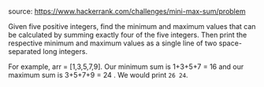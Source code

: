 source: https://www.hackerrank.com/challenges/mini-max-sum/problem

Given five positive integers, find the minimum and maximum values that can be calculated by summing exactly four of the five integers. Then print the respective minimum and maximum values as a single line of two space-separated long integers.

For example, arr = [1,3,5,7,9]. Our minimum sum is 1+3+5+7 = 16 and our maximum sum is 3+5+7+9 = 24 . We would print `26 24`.